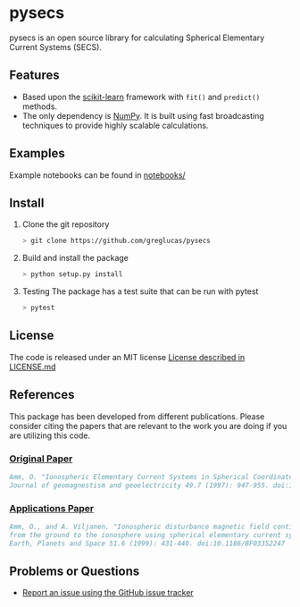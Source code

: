 # pysecs

pysecs is an open source library for calculating Spherical Elementary Current Systems (SECS).

## Features

- Based upon the [scikit-learn](http://scikit-learn.org/) framework with `fit()` and `predict()` methods.
- The only dependency is [NumPy](http://www.numpy.org/). It is built using fast broadcasting techniques to provide highly scalable calculations.

## Examples

Example notebooks can be found in [notebooks/](./notebooks/)

## Install

1. Clone the git repository

    ```bash
    > git clone https://github.com/greglucas/pysecs
    ```

2. Build and install the package

    ```bash
    > python setup.py install
    ```

3. Testing
The package has a test suite that can be run with pytest

    ```python
    > pytest
    ```

## License

The code is released under an MIT license
[License described in LICENSE.md](./LICENSE.md)

## References

This package has been developed from different publications. Please consider citing the papers
that are relevant to the work you are doing if you are utilizing this code.

### [Original Paper](https://doi.org/10.5636/jgg.49.947)

```bibtex
Amm, O. "Ionospheric Elementary Current Systems in Spherical Coordinates and Their Application."
Journal of geomagnestism and geoelectricity 49.7 (1997): 947-955. doi:10.5636/jgg.49.947
```

### [Applications Paper](https://doi.org/10.1186/BF03352247)

```bibtex
Amm, O., and A. Viljanen. "Ionospheric disturbance magnetic field continuation
from the ground to the ionosphere using spherical elementary current systems."
Earth, Planets and Space 51.6 (1999): 431-440. doi:10.1186/BF03352247
```

## Problems or Questions

- [Report an issue using the GitHub issue tracker](http://github.com/greglucas/pysecs/issues)
